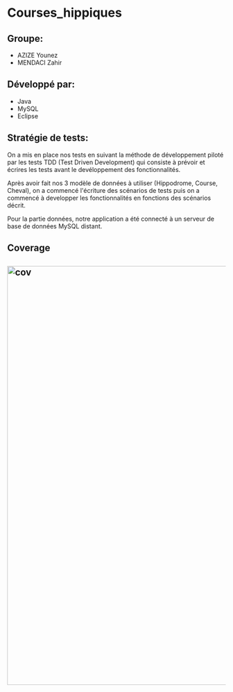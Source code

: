 # Courses_hippiques 

## Groupe:
  - AZIZE Younez
  - MENDACI Zahir

## Développé par:
  - Java
  - MySQL
  - Eclipse

## Stratégie de tests:
  On a mis en place nos tests en suivant la méthode de développement piloté par les tests TDD (Test Driven Development) qui consiste à prévoir et écrires les tests avant le devéloppement des fonctionnalités.  
    
  Après avoir fait nos 3 modèle de données à utiliser (Hippodrome, Course, Cheval), on a commencé l'écriture des scénarios de tests puis on a commencé à developper les fonctionnalités en fonctions des scénarios décrit. 
    
  Pour la partie données, notre application a été connecté à un serveur de base de données MySQL distant.

## Coverage
## <img width="963" alt="cov" src="https://user-images.githubusercontent.com/25746947/157414403-c8f9bb0d-e780-4239-8dfe-4361039f0e75.PNG">
